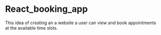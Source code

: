 # React_booking_app
This idea of creating an a  website a user can view and book appointments at the available time slots.
